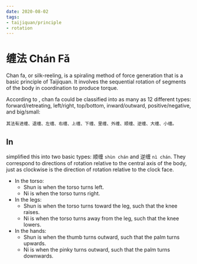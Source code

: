 ```yaml
---
date: 2020-08-02
tags:
- taijiquan/principle
- rotation
---
```


# 缠法 Chán Fǎ

Chan fa, or silk-reeling, is a spiraling method of force generation that is a basic principle of Taijiquan.  It involves the sequential rotation of segments of the body in coordination to produce torque.

According to <chenxin>, chan fa could be classified into as many as 12 different types: forward/retreating, left/right, top/bottom, inward/outward, positive/negative, and big/small:
```
其法有进缠、退缠、左缠、右缠、上缠、下缠、里缠、外缠、顺缠、逆缠、大缠、小缠。
```

## In <practicalmethod>

<hongjunsheng> simplified this into two basic types: 顺缠 `shùn chán` and 逆缠 `nì chán`.  They correspond to directions of rotation relative to the central axis of the body, just as clockwise is the direction of rotation relative to the clock face.

* In the torso:
  * Shun is when the torso turns left.
  * Ni is when the torso turns right.
* In the legs:
  * Shun is when the torso turns toward the leg, such that the knee raises.
  * Ni is when the torso turns away from the leg, such that the knee lowers.
* In the hands:
  * Shun is when the thumb turns outward, such that the palm turns upwards.
  * Ni is when the pinky turns outward, such that the palm turns downwards.
